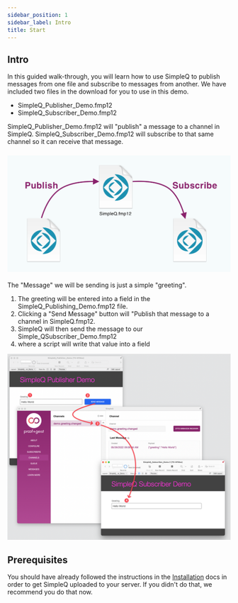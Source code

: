 ```yaml
---
sidebar_position: 1
sidebar_label: Intro
title: Start
---
```


## Intro

In this guided walk-through, you will learn how to use SimpleQ to publish messages from one file and subscribe to messages from another. We have included two files in the download for you to use in this demo.

- SimpleQ_Publisher_Demo.fmp12
- SimpleQ_Subscriber_Demo.fmp12

SimpleQ_Publisher_Demo.fmp12 will "publish" a message to a channel in SimpleQ. SimpleQ_Subscriber_Demo.fmp12 will subscribe to that same channel so it can receive that message.

### ![](images/pub_sub.png)

The "Message" we will be sending is just a simple "greeting".

1.  The greeting will be entered into a field in the SimpleQ_Publishing_Demo.fmp12 file.
2.  Clicking a "Send Message" button will "Publish that message to a channel in SimpleQ.fmp12.
3.  SimpleQ will then send the message to our Simple_QSubscriber_Demo.fmp12
4.  where a script will write that value into a field

![](images/CleanShot%202022-05-26%20at%2009.21.33.png)

## Prerequisites

You should have already followed the instructions in the [Installation](../installation) docs in order to get SimpleQ uploaded to your server. If you didn't do that, we recommend you do that now.
